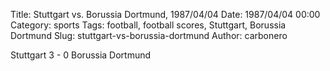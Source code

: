 Title: Stuttgart vs. Borussia Dortmund, 1987/04/04
Date: 1987/04/04 00:00
Category: sports
Tags: football, football scores, Stuttgart, Borussia Dortmund
Slug: stuttgart-vs-borussia-dortmund
Author: carbonero


Stuttgart 3 - 0 Borussia Dortmund
